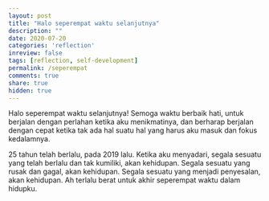 ```yaml
---
layout: post
title: "Halo seperempat waktu selanjutnya"
description: ""
date: 2020-07-20
categories: 'reflection'
inreview: false
tags: [reflection, self-development]
permalink: /seperempat
comments: true
share: true
hidden: true
---
```


Halo seperempat waktu selanjutnya!
Semoga waktu berbaik hati, untuk berjalan dengan perlahan ketika aku menikmatinya, dan berharap berjalan dengan cepat ketika tak ada hal suatu hal yang harus aku masuk dan fokus kedalamnya.

25 tahun telah berlalu, pada 2019 lalu. 
Ketika aku menyadari, segala sesuatu yang telah berlalu dan tak kumiliki, akan kehidupan. 
Segala sesuatu yang rusak dan gagal, akan kehidupan.
Segala sesuatu yang menjadi penyesalan, akan kehidupan.
Ah terlalu berat untuk akhir seperempat waktu dalam hidupku.
